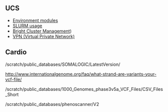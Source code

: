 ## UCS

* [Environment modules](https://www.ch.cam.ac.uk/computing/software/environment-modules)
* [SLURM usage](https://www.ch.cam.ac.uk/computing/slurm-usage)
* [Bright Cluster Management](https://www.ch.cam.ac.uk/computing/files/clusters/cv-admin-manual.pdf))
* [VPN (Virtual Private Network)](https://confluence.medschl.cam.ac.uk/pages/viewpage.action?pageId=12094187)

## Cardio

/scratch/public_databases/SOMALOGIC/LatestVersion/

http://www.internationalgenome.org/faq/what-strand-are-variants-your-vcf-file/

/scratch/public_databases/1000_Genomes_phase3v5a_VCF_Files/CSV_Files_Short

/scratch/public_databases/phenoscanner/V2
